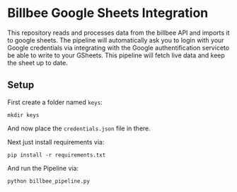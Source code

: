 # Billbee Google Sheets Integration

This repository reads and processes data from the billbee API and imports it to google sheets. The pipeline will automatically ask you to login with your Google credentials via integrating with the Google authentification serviceto be able to write to your GSheets. This pipeline will fetch live data and keep the sheet up to date.

## Setup

First create a folder named `keys`:

`mkdir keys`

And now place the `credentials.json` file in there.

Next just install requirements via:

`pip install -r requirements.txt`

And run the Pipeline via:

`python billbee_pipeline.py`
